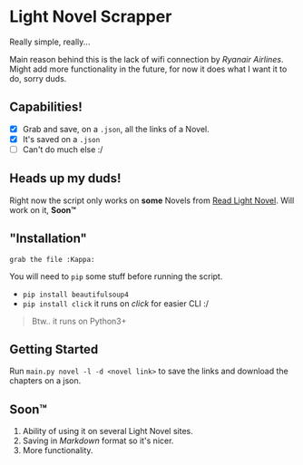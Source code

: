 # Light Novel Scrapper

Really simple, really...

Main reason behind this is the lack of wifi connection by *Ryanair Airlines*.
Might add more functionality in the future, for now it does what I want it to do, sorry duds.

## Capabilities!
- [x] Grab and save, on a `.json`, all the links of a Novel.
- [x] It's saved on a `.json`
- [ ] Can't do much else :/

## Heads up my duds!
Right now the script only works on **some** Novels from [Read Light Novel](https://www.readlightnovel.org).
Will work on it, **Soon™**

## "Installation"
`grab the file :Kappa:`

You will need to `pip` some stuff before running the script.
* `pip install beautifulsoup4`
* `pip install click` it runs on *click* for easier CLI :/

> Btw.. it runs on Python3+

## Getting Started

Run `main.py novel -l -d <novel link>` to save the links and download the chapters on a json.

## Soon™
1. Ability of using it on several Light Novel sites.
2. Saving in *Markdown* format so it's nicer.
3. More functionality.
